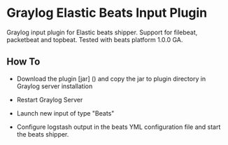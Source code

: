 # Graylog Elastic Beats Input Plugin

Graylog input plugin for Elastic beats shipper. Support for filebeat, packetbeat and topbeat.
Tested with beats platform 1.0.0 GA.

How To
------

* Download the plugin [jar] () and copy the jar to plugin directory in Graylog server installation

* Restart Graylog Server

* Launch new input of type "Beats" 

* Configure logstash output in the beats YML configuration file and start the beats shipper.